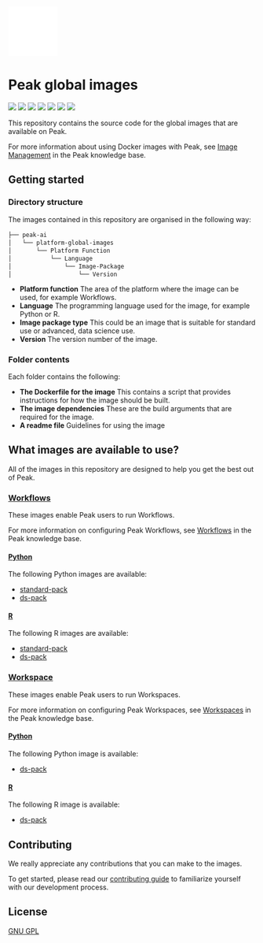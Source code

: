 <img src=".github/images/peak.gif" width="100" height="100" />

# Peak global images
![](https://img.shields.io/github/license/peak-ai/platform-global-images)
![](https://img.shields.io/github/languages/count/peak-ai/platform-global-images)
![](https://img.shields.io/github/languages/top/peak-ai/platform-global-images)
![](https://img.shields.io/github/issues-raw/peak-ai/platform-global-images)
![](https://img.shields.io/github/issues-pr-raw/peak-ai/platform-global-images)
![](https://img.shields.io/github/languages/code-size/peak-ai/platform-global-images)
![](https://img.shields.io/github/repo-size/peak-ai/platform-global-images)

This repository contains the source code for the global images that are available on Peak.<p>
For more information about using Docker images with Peak, see [Image Management](https://platformsupport.peak.ai/support/solutions/folders/80000683574) in the Peak knowledge base.

## Getting started
### Directory structure
The images contained in this repository are organised in the following way:
```
├── peak-ai
│   └── platform-global-images
│       └── Platform Function
│           └── Language
│               └── Image-Package
│                   └── Version
```

 - **Platform function** 
 The area of the platform where the image can be used, for example Workflows.
 - **Language** 
 The programming language used for the image, for example Python or R.
 - **Image package type** 
 This could be an image that is suitable for standard use or advanced, data science use.
 - **Version** 
 The version number of the image. 

### Folder contents
Each folder contains the following:
- **The Dockerfile for the image**
This contains a script that provides instructions for how the image should be built.
- **The image dependencies**
These are the build arguments that are required for the image.
- **A readme file**
Guidelines for using the image

## What images are available to use?
All of the images in this repository are designed to help you get the best out of Peak.
### [Workflows](./workflow)
These images enable Peak users to run Workflows.<p>
For more information on configuring Peak Workflows, see [Workflows](https://platformsupport.peak.ai/support/solutions/folders/80000683354) in the Peak knowledge base.

#### [Python](./workflow/python)
The following Python images are available:
- [standard-pack](./workflow/python/standard-pack)
- [ds-pack](./workflow/python/ds-pack)
#### [R](./workflow/r)
The following R images are available:
- [standard-pack](./workflow/r/standard-pack)
- [ds-pack](./workflow/r/ds-pack)

### [Workspace](./workspace)
These images enable Peak users to run Workspaces.<p>
For more information on configuring Peak Workspaces, see [Workspaces](https://platformsupport.peak.ai/support/solutions/folders/80000682771) in the Peak knowledge base.

#### [Python](./workspace/python)
The following Python image is available:
- [ds-pack](./workspace/python/ds-pack)
#### [R](./workspace/r)
The following R image is available:
- [ds-pack](./workspace/r/ds-pack)

## Contributing
We really appreciate any contributions that you can make to the images. <P>To get started, please read our [contributing guide](./CONTRIBUTING.md) to familiarize yourself with our development process.

## License
[GNU GPL](https://opensource.org/licenses/GPL-3.0)
